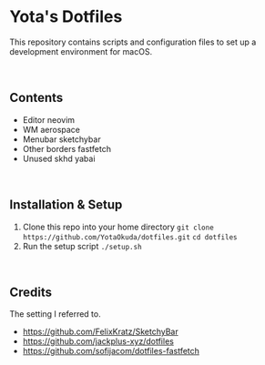 # Yota's Dotfiles
This repository contains scripts and configuration files to set up a development environment for macOS.

<br>

## Contents
- Editor
  neovim
- WM
  aerospace
- Menubar
  sketchybar
- Other
  borders
  fastfetch
- Unused
  skhd
  yabai

<br>


## Installation & Setup
1. Clone this repo into your home directory
   `git clone https://github.com/YotaOkuda/dotfiles.git`
   `cd dotfiles`
2. Run the setup script
   `./setup.sh`

<br>

## Credits
The setting I referred to.

- https://github.com/FelixKratz/SketchyBar
- https://github.com/jackplus-xyz/dotfiles
- https://github.com/sofijacom/dotfiles-fastfetch
